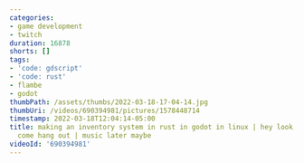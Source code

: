```yaml
---
categories:
- game development
- twitch
duration: 16878
shorts: []
tags:
- 'code: gdscript'
- 'code: rust'
- flambe
- godot
thumbPath: /assets/thumbs/2022-03-18-17-04-14.jpg
thumbUri: /videos/690394981/pictures/1578448714
timestamp: 2022-03-18T12:04:14-05:00
title: making an inventory system in rust in godot in linux | hey look, it's friday
  come hang out | music later maybe
videoId: '690394981'
---
```

